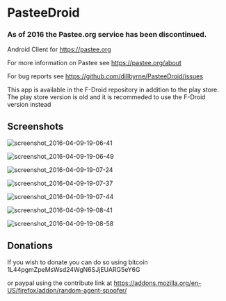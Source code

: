PasteeDroid
===========

### As of 2016 the Pastee.org service has been discontinued. 


Android Client for https://pastee.org

For more information on Pastee see https://pastee.org/about

For bug reports see https://github.com/dillbyrne/PasteeDroid/issues

This app is available in the F-Droid repository in addition to the play store. The play store version is old and it is recommeded to use the F-Droid version instead

## Screenshots

![screenshot_2016-04-09-19-06-41](https://cloud.githubusercontent.com/assets/2903711/14405596/3bad7dec-fe8a-11e5-9e29-e79b7f1dda25.png)

![screenshot_2016-04-09-19-06-49](https://cloud.githubusercontent.com/assets/2903711/14405594/3bac6a74-fe8a-11e5-8a62-4995993d77d6.png)

![screenshot_2016-04-09-19-07-24](https://cloud.githubusercontent.com/assets/2903711/14405597/3bb0e6d0-fe8a-11e5-9663-dabcb8a02500.png)

![screenshot_2016-04-09-19-07-37](https://cloud.githubusercontent.com/assets/2903711/14405598/3bb1bb14-fe8a-11e5-86f7-8f1cbbcf0731.png)

![screenshot_2016-04-09-19-07-44](https://cloud.githubusercontent.com/assets/2903711/14405599/3bd02b9e-fe8a-11e5-9494-038168df7f39.png)

![screenshot_2016-04-09-19-08-41](https://cloud.githubusercontent.com/assets/2903711/14405602/3bd51348-fe8a-11e5-8c53-125a6bd72038.png)

![screenshot_2016-04-09-19-08-58](https://cloud.githubusercontent.com/assets/2903711/14405600/3bd3e8b0-fe8a-11e5-990a-a0da4ef73e31.png)



## Donations

If you wish to donate you can do so using bitcoin
1L44pgmZpeMsWsd24WgN6SJjEUARG5eY6G

or paypal using the contribute link at https://addons.mozilla.org/en-US/firefox/addon/random-agent-spoofer/
